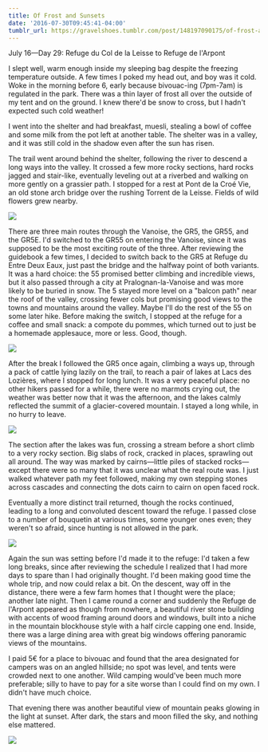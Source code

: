```yaml
---
title: Of Frost and Sunsets
date: '2016-07-30T09:45:41-04:00'
tumblr_url: https://gravelshoes.tumblr.com/post/148197090175/of-frost-and-sunsets
---
```


July 16—Day 29: Refuge du Col de la Leisse to Refuge de l'Arpont

I slept well, warm enough inside my sleeping bag despite the freezing
temperature outside. A few times I poked my head out, and boy was it
cold. Woke in the morning before 6, early because bivouac-ing (7pm-7am)
is regulated in the park. There was a thin layer of frost all over the
outside of my tent and on the ground. I knew there'd be snow to cross,
but I hadn't expected such cold weather!

I went into the shelter and had breakfast, muesli, stealing a bowl of
coffee and some milk from the pot left at another table. The shelter was
in a valley, and it was still cold in the shadow even after the sun has
risen.

The trail went around behind the shelter, following the river to descend
a long ways into the valley. It crossed a few more rocky sections, hard
rocks jagged and stair-like, eventually leveling out at a riverbed and
walking on more gently on a grassier path. I stopped for a rest at Pont
de la Croé Vie, an old stone arch bridge over the rushing Torrent de la
Leisse. Fields of wild flowers grew nearby.

![](https://66.media.tumblr.com/321948dbb0303ebc5947b8f198307155/tumblr_inline_ob47v9hpMP1uncvcw_1280.jpg)

There are three main routes through the Vanoise, the GR5, the GR55, and
the GR5E. I'd switched to the GR55 on entering the Vanoise, since it was
supposed to be the most exciting route of the three. After reviewing the
guidebook a few times, I decided to switch back to the GR5 at Refuge du
Entre Deux Eaux, just past the bridge and the halfway point of both
variants. It was a hard choice: the 55 promised better climbing and
incredible views, but it also passed through a city at
Pralognan-la-Vanoise and was more likely to be buried in snow. The 5
stayed more level on a "balcon path" near the roof of the valley,
crossing fewer cols but promising good views to the towns and mountains
around the valley. Maybe I'll do the rest of the 55 on some later hike.
Before making the switch, I stopped at the refuge for a coffee and small
snack: a compote du pommes, which turned out to just be a homemade
applesauce, more or less. Good, though.

![](https://66.media.tumblr.com/6ffc6f3bcb8b497612d4e4b43b7c4610/tumblr_inline_oapvsjR02m1uncvcw_1280.jpg)

After the break I followed the GR5 once again, climbing a ways up,
through a pack of cattle lying lazily on the trail, to reach a pair of
lakes at Lacs des Lozières, where I stopped for long lunch. It was a
very peaceful place: no other hikers passed for a while, there were no
marmots crying out, the weather was better now that it was the
afternoon, and the lakes calmly reflected the summit of a
glacier-covered mountain. I stayed a long while, in no hurry to leave.

![](https://66.media.tumblr.com/d737b3d8383b50fb322f8f3d6244f38f/tumblr_inline_ob47t8ItkD1uncvcw_1280.jpg)

The section after the lakes was fun, crossing a stream before a short
climb to a very rocky section. Big slabs of rock, cracked in places,
sprawling out all around. The way was marked by cairns—little piles of
stacked rocks—except there were so many that it was unclear what the
real route was. I just walked whatever path my feet followed, making my
own stepping stones across cascades and connecting the dots cairn to
cairn on open faced rock.

Eventually a more distinct trail returned, though the rocks continued,
leading to a long and convoluted descent toward the refuge. I passed
close to a number of bouquetin at various times, some younger ones even;
they weren't so afraid, since hunting is not allowed in the park.

![](https://66.media.tumblr.com/c95e6c6bf881e4084f556bef7a47acfc/tumblr_inline_oapvx47sOs1uncvcw_1280.jpg)

Again the sun was setting before I'd made it to the refuge: I'd taken a
few long breaks, since after reviewing the schedule I realized that I
had more days to spare than I had originally thought. I'd been making
good time the whole trip, and now could relax a bit. On the descent, way
off in the distance, there were a few farm homes that I thought were the
place; another late night. Then I came round a corner and suddenly the
Refuge de l'Arpont appeared as though from nowhere, a beautiful river
stone building with accents of wood framing around doors and windows,
built into a niche in the mountain blockhouse style with a half circle
capping one end. Inside, there was a large dining area with great big
windows offering panoramic views of the mountains.

I paid 5€ for a place to bivouac and found that the area designated for
campers was on an angled hillside; no spot was level, and tents were
crowded next to one another. Wild camping would've been much more
preferable; silly to have to pay for a site worse than I could find on
my own. I didn't have much choice.

That evening there was another beautiful view of mountain peaks glowing
in the light at sunset. After dark, the stars and moon filled the sky,
and nothing else mattered.

![](https://66.media.tumblr.com/ebea08a958a71abe305ed539cdd395c6/tumblr_inline_oapvxk022d1uncvcw_1280.jpg)
